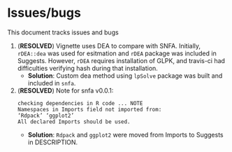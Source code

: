 # Issues/bugs

This document tracks issues and bugs

1. (**RESOLVED**) Vignette uses DEA to compare with SNFA. Initially, `rDEA::dea` was used for esitmation and `rDEA` package was included in Suggests. However, `rDEA` requires installation of GLPK, and travis-ci had difficulties verifying hash during that installation.
	* **Solution**: Custom dea method using `lpSolve` package was built and included in `snfa`.
2. (**RESOLVED**) Note for snfa v0.0.1:
	```
	checking dependencies in R code ... NOTE
	Namespaces in Imports field not imported from:
	‘Rdpack’ ‘ggplot2’
	All declared Imports should be used.
	```
	* **Solution**: `Rdpack` and `ggplot2` were moved from Imports to Suggests in DESCRIPTION.
